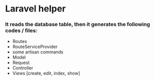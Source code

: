 # Laravel helper
### It reads the database table, then it generates the following codes / files:

* Routes
* RouteServiceProvider
* some artisan commands
* Model
* Request
* Controller
* Views [create, edit, index, show]
